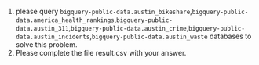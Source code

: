 1. please query `bigquery-public-data.austin_bikeshare`,`bigquery-public-data.america_health_rankings`,`bigquery-public-data.austin_311`,`bigquery-public-data.austin_crime`,`bigquery-public-data.austin_incidents`,`bigquery-public-data.austin_waste` databases to solve this problem.
2. Please complete the file result.csv with your answer.